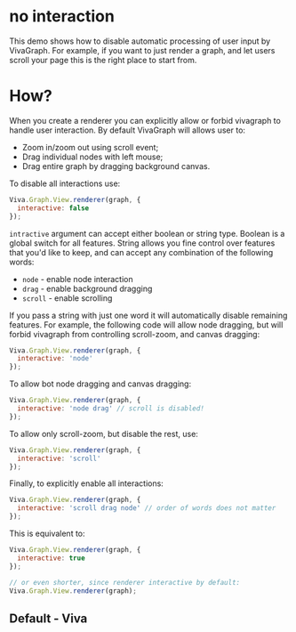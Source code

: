 # no interaction

This demo shows how to disable automatic processing of user input by VivaGraph.
For example, if you want to just render a graph, and let users scroll your page
this is the right place to start from.


# How?

When you create a renderer you can explicitly allow or forbid vivagraph to handle
user interaction. By default VivaGraph will allows user to:

* Zoom in/zoom out using scroll event;
* Drag individual nodes with left mouse;
* Drag entire graph by dragging background canvas.

To disable all interactions use:

``` js
Viva.Graph.View.renderer(graph, {
  interactive: false
});
```

`intractive` argument can accept either boolean or string type. Boolean is a
global switch for all features. String allows you fine control over features
that you'd like to keep, and can accept any combination of the following words:

* `node` - enable node interaction
* `drag` - enable background dragging
* `scroll` - enable scrolling

If you pass a string with just one word it will automatically disable remaining
features. For example, the following code will allow node dragging, but will
forbid vivagraph from controlling scroll-zoom, and canvas dragging:

``` js
Viva.Graph.View.renderer(graph, {
  interactive: 'node'
});
```

To allow bot node dragging and canvas dragging:

``` js
Viva.Graph.View.renderer(graph, {
  interactive: 'node drag' // scroll is disabled!
});
```

To allow only scroll-zoom, but disable the rest, use:

``` js
Viva.Graph.View.renderer(graph, {
  interactive: 'scroll'
});
```

Finally, to explicitly enable all interactions:

``` js
Viva.Graph.View.renderer(graph, {
  interactive: 'scroll drag node' // order of words does not matter
});
```

This is equivalent to:

``` js
Viva.Graph.View.renderer(graph, {
  interactive: true
});

// or even shorter, since renderer interactive by default:
Viva.Graph.View.renderer(graph);
```

## Default - Viva
``` js
```
